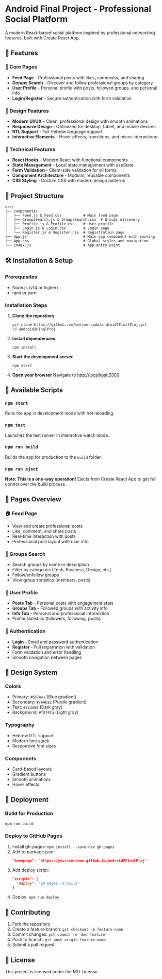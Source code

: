 # Android Final Project - Professional Social Platform

A modern React-based social platform inspired by professional networking features, built with Create React App.

## 🚀 Features

### 📱 Core Pages
- **Feed Page** - Professional posts with likes, comments, and sharing
- **Groups Search** - Discover and follow professional groups by category
- **User Profile** - Personal profile with posts, followed groups, and personal info
- **Login/Register** - Secure authentication with form validation

### 🎨 Design Features
- **Modern UI/UX** - Clean, professional design with smooth animations
- **Responsive Design** - Optimized for desktop, tablet, and mobile devices
- **RTL Support** - Full Hebrew language support
- **Interactive Elements** - Hover effects, transitions, and micro-interactions

### 🔧 Technical Features
- **React Hooks** - Modern React with functional components
- **State Management** - Local state management with useState
- **Form Validation** - Client-side validation for all forms
- **Component Architecture** - Modular, reusable components
- **CSS Styling** - Custom CSS with modern design patterns

## 📁 Project Structure

```
src/
├── components/
│   ├── Feed.js & Feed.css          # Main feed page
│   ├── GroupsSearch.js & GroupsSearch.css  # Groups discovery
│   ├── Profile.js & Profile.css    # User profile
│   ├── Login.js & Login.css        # Login page
│   └── Register.js & Register.css  # Registration page
├── App.js                          # Main app component with routing
├── App.css                         # Global styles and navigation
└── index.js                        # App entry point
```

## 🛠️ Installation & Setup

### Prerequisites
- Node.js (v14 or higher)
- npm or yarn

### Installation Steps

1. **Clone the repository**
   ```bash
   git clone https://github.com/omrimercado/android2FinalProj.git
   cd android2FinalProj
   ```

2. **Install dependencies**
   ```bash
   npm install
   ```

3. **Start the development server**
   ```bash
   npm start
   ```

4. **Open your browser**
   Navigate to [http://localhost:3000](http://localhost:3000)

## 🎯 Available Scripts

### `npm start`
Runs the app in development mode with hot reloading.

### `npm test`
Launches the test runner in interactive watch mode.

### `npm run build`
Builds the app for production to the `build` folder.

### `npm run eject`
**Note: This is a one-way operation!**
Ejects from Create React App to get full control over the build process.

## 📱 Pages Overview

### 🏠 Feed Page
- View and create professional posts
- Like, comment, and share posts
- Real-time interaction with posts
- Professional post layout with user info

### 👥 Groups Search
- Search groups by name or description
- Filter by categories (Tech, Business, Design, etc.)
- Follow/unfollow groups
- View group statistics (members, posts)

### 👤 User Profile
- **Posts Tab** - Personal posts with engagement stats
- **Groups Tab** - Followed groups with activity info
- **Info Tab** - Personal and professional information
- Profile statistics (followers, following, posts)

### 🔐 Authentication
- **Login** - Email and password authentication
- **Register** - Full registration with validation
- Form validation and error handling
- Smooth navigation between pages

## 🎨 Design System

### Colors
- Primary: `#667eea` (Blue gradient)
- Secondary: `#764ba2` (Purple gradient)
- Text: `#2c3e50` (Dark gray)
- Background: `#f8f9fa` (Light gray)

### Typography
- Hebrew RTL support
- Modern font stack
- Responsive font sizes

### Components
- Card-based layouts
- Gradient buttons
- Smooth animations
- Hover effects

## 🚀 Deployment

### Build for Production
```bash
npm run build
```

### Deploy to GitHub Pages
1. Install gh-pages: `npm install --save-dev gh-pages`
2. Add to package.json:
   ```json
   "homepage": "https://yourusername.github.io/android2FinalProj"
   ```
3. Add deploy script:
   ```json
   "scripts": {
     "deploy": "gh-pages -d build"
   }
   ```
4. Deploy: `npm run deploy`

## 🤝 Contributing

1. Fork the repository
2. Create a feature branch: `git checkout -b feature-name`
3. Commit changes: `git commit -m 'Add feature'`
4. Push to branch: `git push origin feature-name`
5. Submit a pull request

## 📝 License

This project is licensed under the MIT License.

